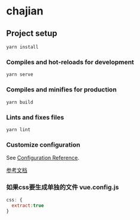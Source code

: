 # chajian

## Project setup
```
yarn install
```

### Compiles and hot-reloads for development
```
yarn serve
```

### Compiles and minifies for production
```
yarn build
```

### Lints and fixes files
```
yarn lint
```

### Customize configuration
See [Configuration Reference](https://cli.vuejs.org/config/).

[参考文档](https://zhuanlan.zhihu.com/p/349285303)

### 如果css要生成单独的文件 vue.config.js
```javascript
css: {
  extract:true
}
```
